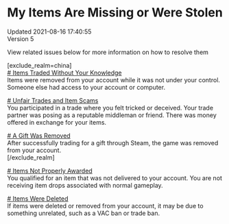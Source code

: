 # My Items Are Missing or Were Stolen
Updated 2021-08-16 17:40:55  
Version 5  

View related issues below for more information on how to resolve them  
  
[exclude_realm=china]  
[# Items Traded Without Your Knowledge
](
https://help.steampowered.com/en/faqs/view/3B6E-B322-2400-8D24)  
Items were removed from your account while it was not under your control. Someone else had access to your account or computer.  
  
[# Unfair Trades and Item Scams
](https://help.steampowered.com/en/faqs/view/18A5-167F-C27B-64A0)  
You participated in a trade where you felt tricked or deceived. Your trade partner was posing as a reputable middleman or friend. There was money offered in exchange for your items.  
  
[# A Gift Was Removed
](https://help.steampowered.com/en/faqs/view/558E-7FF0-1C5C-D1EE)  
After successfully trading for a gift through Steam, the game was removed from your account.  
[/exclude_realm]  
  
[# Items Not Properly Awarded
](https://help.steampowered.com/en/faqs/view/52E6-2DF8-205B-6561)  
You qualified for an item that was not delivered to your account. You are not receiving item drops associated with normal gameplay.  
  
[# Items Were Deleted
](https://help.steampowered.com/en/faqs/view/6E56-1261-A719-8D4F)  
If items were deleted or removed from your account, it may be due to something unrelated, such as a VAC ban or trade ban.